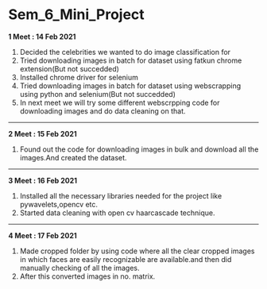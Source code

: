 # Sem_6_Mini_Project

**1 Meet : 14 Feb 2021**

1. Decided the celebrities we wanted to do image classification for
2. Tried downloading images in batch for dataset using fatkun chrome extension(But not succedded)
3. Installed chrome driver for selenium
4. Tried downloading images in batch for dataset using webscrapping using python and selenium(But not succedded)
5. In next meet we will try some different webscrpping code for downloading images and do data cleaning on that.

------------

**2 Meet : 15 Feb 2021**

1. Found out the code for downloading images in bulk and download all the images.And created the dataset.

------------

**3 Meet : 16 Feb 2021**

1. Installed all the necessary libraries needed for the project like pywavelets,opencv etc.
2. Started data cleaning with open cv haarcascade technique.

------------

**4 Meet : 17 Feb 2021**

1. Made cropped folder by using code where all the clear cropped images in which faces are easily recognizable are available.and then did manually checking of all the images.
2. After this converted images in no. matrix.


